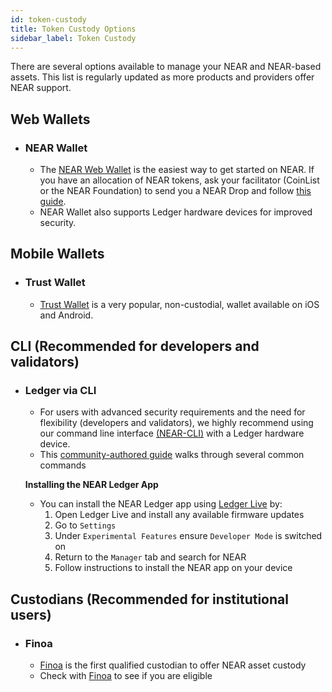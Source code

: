 ```yaml
---
id: token-custody
title: Token Custody Options
sidebar_label: Token Custody
---
```

There are several options available to manage your NEAR and NEAR-based assets. This list is regularly updated as more products and providers offer NEAR support.

## Web Wallets

- ### NEAR Wallet

  - The [NEAR Web Wallet](http://wallet.near.org) is the easiest way to get started on NEAR. If you have an allocation of NEAR tokens, ask your facilitator (CoinList or the NEAR Foundation) to send you a NEAR Drop and follow [this guide](https://docs.google.com/document/d/13b3K_9f0YZudFrEAmagM4RcesK3DFxPBE5DswJ37Das). 
  - NEAR Wallet also supports Ledger hardware devices for improved security.

## Mobile Wallets

- ### Trust Wallet

  - [Trust Wallet](https://trustwallet.com/) is a very popular, non-custodial, wallet available on iOS and Android.

## CLI (Recommended for developers and validators)

  - ### Ledger via CLI 
      - For users with advanced security requirements and the need for flexibility (developers and validators), we highly recommend using our command line interface [(NEAR-CLI)](https://docs.near.org/docs/development/near-cli) with a Ledger hardware device.
      - This [community-authored guide](https://medium.com/@bonsfi/how-to-use-ledger-with-near-cli-648d5d990517) walks through several common commands
      
      **Installing the NEAR Ledger App**
      - You can install the NEAR Ledger app using [Ledger Live](https://www.ledger.com/ledger-live) by:
        1) Open Ledger Live and install any available firmware updates
        2) Go to `Settings`
        3) Under `Experimental Features` ensure `Developer Mode` is switched on
        4) Return to the `Manager` tab and search for NEAR
        5) Follow instructions to install the NEAR app on your device

## Custodians (Recommended for institutional users)
  - ### Finoa
    - [Finoa](https://finoa.io/) is the first qualified custodian to offer NEAR asset custody
    - Check with [Finoa](https://finoa.io/contact) to see if you are eligible
